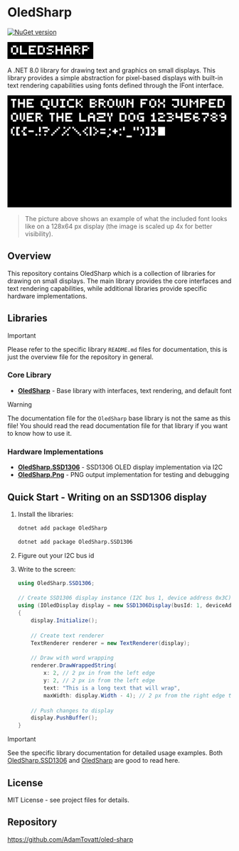 # OledSharp

[![NuGet version](https://img.shields.io/nuget/v/OledSharp.svg)](https://www.nuget.org/packages/OledSharp/)

![OledSharp Header](Images/header.png)

A .NET 8.0 library for drawing text and graphics on small displays. This library provides a simple abstraction for pixel-based displays with built-in text rendering capabilities using fonts defined through the IFont interface.

![Font5x5 Example](Images/font5x5.png)

> The picture above shows an example of what the included font looks like on a 128x64 px display (the image is scaled up 4x for better visibility).

## Overview

This repository contains OledSharp which is a collection of libraries for drawing on small displays. The main library provides the core interfaces and text rendering capabilities, while additional libraries provide specific hardware implementations.

## Libraries

> [!IMPORTANT]
> Please refer to the specific library `README.md` files for documentation, this is just the overview file for the repository in general.

### Core Library
- **[OledSharp](OledSharp/README.md)** - Base library with interfaces, text rendering, and default font

> [!WARNING]
> The documentation file for the `OledSharp` base library is not the same as this file! You should read the read documentation file for that library if you want to know how to use it.

### Hardware Implementations
- **[OledSharp.SSD1306](OledSharp.SSD1306/README.md)** - SSD1306 OLED display implementation via I2C
- **[OledSharp.Png](OledSharp.Png/README.md)** - PNG output implementation for testing and debugging

## Quick Start - Writing on an SSD1306 display

1. Install the libraries:
   ```bash
   dotnet add package OledSharp
   ```

   ```bash
   dotnet add package OledSharp.SSD1306
   ```

2. Figure out your I2C bus id

3. Write to the screen:
   ```csharp
   using OledSharp.SSD1306;

   // Create SSD1306 display instance (I2C bus 1, device address 0x3C)
   using (IOledDisplay display = new SSD1306Display(busId: 1, deviceAddress: 0x3C))
   {
       display.Initialize();

       // Create text renderer
       TextRenderer renderer = new TextRenderer(display);

       // Draw with word wrapping
       renderer.DrawWrappedString(
           x: 2, // 2 px in from the left edge
           y: 2, // 2 px in from the left edge
           text: "This is a long text that will wrap",
           maxWidth: display.Width - 4); // 2 px from the right edge too

       // Push changes to display
       display.PushBuffer();
   }
   ```


> [!IMPORTANT]
> See the specific library documentation for detailed usage examples.
> Both [OledSharp.SSD1306](OledSharp.SSD1306/README.md) and [OledSharp](OledSharp/README.md) are good to read here.

## License

MIT License - see project files for details.

## Repository

https://github.com/AdamTovatt/oled-sharp
